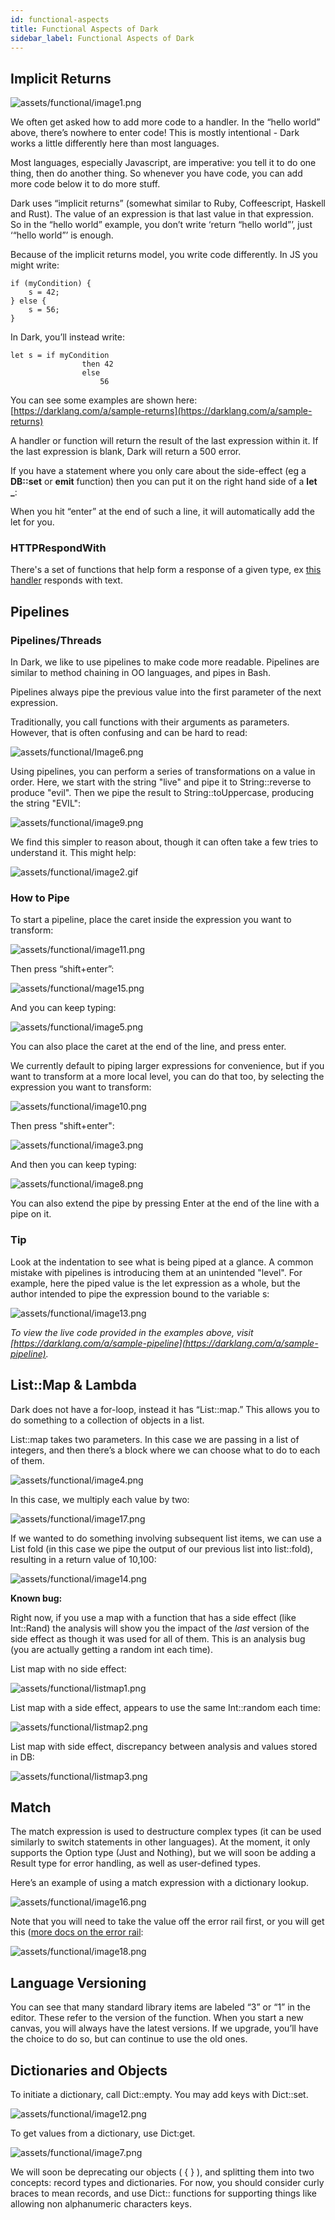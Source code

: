 ```yaml
---
id: functional-aspects
title: Functional Aspects of Dark
sidebar_label: Functional Aspects of Dark
---
```


## Implicit Returns

![assets/functional/image1.png](assets/functional/image1.png)

We often get asked how to add more code to a handler. In the “hello world” above, there’s nowhere to enter code! This is mostly intentional - Dark works a little differently here than most languages.

Most languages, especially Javascript, are imperative: you tell it to do one thing, then do another thing. So whenever you have code, you can add more code below it to do more stuff.

Dark uses “implicit returns” (somewhat similar to Ruby, Coffeescript, Haskell and Rust). The value of an expression is that last value in that expression. So in the “hello world” example, you don’t write ‘return “hello world”’, just ‘“hello world”’ is enough.

Because of the implicit returns model, you write code differently. In JS you might write:

    if (myCondition) {
    	s = 42;
    } else {
    	s = 56;
    }

In Dark, you’ll instead write:

    let s = if myCondition
    				then 42
    				else
    					56

You can see some examples are shown here: [https://darklang.com/a/sample-returns](https://darklang.com/a/sample-returns)

A handler or function will return the result of the last expression within it. If the last expression is blank, Dark will return a 500 error.

If you have a statement where you only care about the side-effect (eg a **DB::set** or **emit** function) then you can put it on the right hand side of a **let _**:

When you hit “enter” at the end of such a line, it will automatically add the let for you.

### HTTPRespondWith

There's a set of functions that help form a response of a given type, ex [this handler](https://darklang.com/a/sample-returns#handler=1835918421) responds with text.

## Pipelines

### Pipelines/Threads

In Dark, we like to use pipelines to make code more readable. Pipelines are similar to method chaining in OO languages, and pipes in Bash.

Pipelines always pipe the previous value into the first parameter of the next expression.

Traditionally, you call functions with their arguments as parameters. However, that is often confusing and can be hard to read:

![assets/functional/Image6.png](assets/functional/image6.png)

Using pipelines, you can perform a series of transformations on a value in order. Here, we start with the string "live" and pipe it to String::reverse to produce "evil". Then we pipe the result to String::toUppercase, producing the string "EVIL":

![assets/functional/image9.png](assets/functional/image9.png)

We find this simpler to reason about, though it can often take a few tries to understand it. This might help:

![assets/functional/image2.gif](assets/functional/image2.gif)

### How to Pipe

To start a pipeline, place the caret inside the expression you want to transform:

![assets/functional/image11.png](assets/functional/image11.png)

Then press “shift+enter”:

![assets/functional/mage15.png](assets/functional/image15.png)

And you can keep typing:

![assets/functional/image5.png](assets/functional/image5.png)

You can also place the caret at the end of the line, and press enter.

We currently default to piping larger expressions for convenience, but if you want to transform at a more local level, you can do that too, by selecting the expression you want to transform:

![assets/functional/image10.png](assets/functional/image10.png)

Then press "shift+enter":

![assets/functional/image3.png](assets/functional/image3.png)

And then you can keep typing:

![assets/functional/image8.png](assets/functional/image8.png)

You can also extend the pipe by pressing Enter at the end of the line with a pipe on it.

### Tip

Look at the indentation to see what is being piped at a glance. A common mistake with pipelines is introducing them at an unintended "level". For example, here the piped value is the let expression as a whole, but the author intended to pipe the expression bound to the variable s:

![assets/functional/image13.png](assets/functional/image13.png)

*To view the live code provided in the examples above, visit [https://darklang.com/a/sample-pipeline](https://darklang.com/a/sample-pipeline).*

## List::Map & Lambda

Dark does not have a for-loop, instead it has “List::map.” This allows you to do something to a collection of objects in a list.

List::map takes two parameters. In this case we are passing in a list of integers, and then there’s a block where we can choose what to do to each of them.

![assets/functional/image4.png](assets/functional/image4.png)

In this case, we multiply each value by two:

![assets/functional/image17.png](assets/functional/image17.png)

If we wanted to do something involving subsequent list items, we can use a List fold (in this case we pipe the output of our previous list into list::fold), resulting in a return value of 10,100:

![assets/functional/image14.png](assets/functional/image14.png)

**Known bug:**

Right now, if you use a map with a function that has a side effect (like Int::Rand) the analysis will show you the impact of the *last* version of the side effect as though it was used for all of them. This is an analysis bug (you are actually getting a random int each time).

List map with no side effect:

![assets/functional/listmap1.png](assets/functional/listmap1.png)

List map with a side effect, appears to use the same Int::random each time:

![assets/functional/listmap2.png](assets/functional/listmap2.png)

List map with side effect, discrepancy between analysis and values stored in DB:

![assets/functional/listmap3.png](assets/functional/listmap3.png)

## Match

The match expression is used to destructure complex types (it can be used similarly to switch statements in other languages). At the moment, it only supports the Option type (Just and Nothing), but we will soon be adding a Result type for error handling, as well as user-defined types.

Here’s an example of using a match expression with a dictionary lookup.

![assets/functional/image16.png](assets/functional/image16.png)

Note that you will need to take the value off the error rail first, or you will get this ([more docs on the error rail](error-handling):

![assets/functional/image18.png](assets/functional/image18.png)

## Language Versioning

You can see that many standard library items are labeled “3” or “1” in the editor. These refer to the version of the function. When you start a new canvas, you will always have the latest versions. If we upgrade, you’ll have the choice to do so, but can continue to use the old ones.

## Dictionaries and Objects

To initiate a dictionary, call Dict::empty. You may add keys with Dict::set.

![assets/functional/image12.png](assets/functional/image12.png)

To get values from a dictionary, use Dict:get.

![assets/functional/image7.png](assets/functional/image7.png)

We will soon be deprecating our objects ( { } ), and splitting them into two concepts: record types and dictionaries. For now, you should consider curly braces to mean records, and use Dict:: functions for supporting things like allowing non alphanumeric characters keys.
